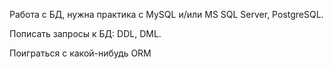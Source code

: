 Работа с БД, нужна практика с MySQL и/или MS SQL Server, PostgreSQL. 

Пописать запросы к БД: DDL, DML. 

Поиграться с какой-нибудь ORM 